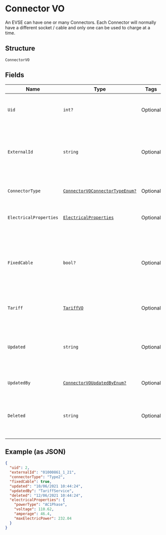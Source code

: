 
# Connector VO

An EVSE can have one or many Connectors. Each Connector will normally have a different socket / cable and only one can be used to charge at a time.

## Structure

`ConnectorVO`

## Fields

| Name | Type | Tags | Description |
|  --- | --- | --- | --- |
| `Uid` | `int?` | Optional | Internal identifier used to refer to this Connector |
| `ExternalId` | `string` | Optional | Identifier of the Evse as given by the Operator, unique for the containing EVSE' |
| `ConnectorType` | [`ConnectorVOConnectorTypeEnum?`](../../doc/models/connector-vo-connector-type-enum.md) | Optional | Type of the connector in the EVSE unit. |
| `ElectricalProperties` | [`ElectricalProperties`](../../doc/models/electrical-properties.md) | Optional | Electrical Properties of the Connector |
| `FixedCable` | `bool?` | Optional | Indicates whether Connector has a fixed cable attached. False by default (not sent in this case) |
| `Tariff` | [`TariffVO`](../../doc/models/tariff-vo.md) | Optional | Tariff details for charging on this Connector |
| `Updated` | `string` | Optional | ISO8601-compliant UTC datetime of the last update of the Connectors's data |
| `UpdatedBy` | [`ConnectorVOUpdatedByEnum?`](../../doc/models/connector-vo-updated-by-enum.md) | Optional | Source of the last update |
| `Deleted` | `string` | Optional | optional  ISO8601-compliant UTC deletion timestamp of the connector |

## Example (as JSON)

```json
{
  "uid": 2,
  "externalId": "01000861_1_21",
  "connectorType": "Type2",
  "fixedCable": true,
  "updated": "10/06/2021 10:44:24",
  "updatedBy": "TariffService",
  "deleted": "12/06/2021 10:44:24",
  "electricalProperties": {
    "powerType": "AC1Phase",
    "voltage": 110.62,
    "amperage": 46.4,
    "maxElectricPower": 232.04
  }
}
```

